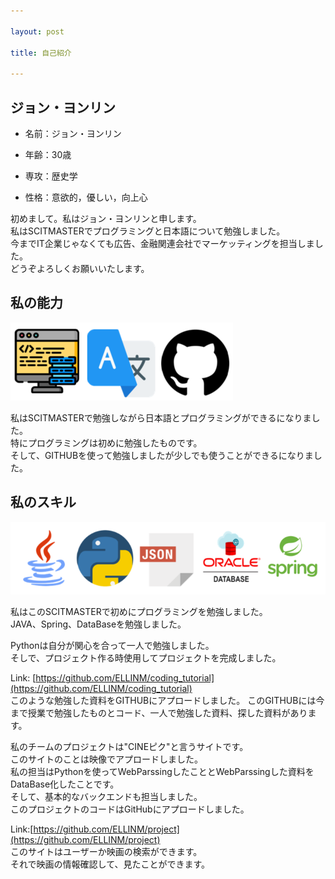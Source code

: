 ```yaml
---

layout: post

title: 自己紹介

---
```


ジョン・ヨンリン
-----
+ 名前：ジョン・ヨンリン

+ 年齢：30歳

+ 専攻：歴史学

+ 性格：意欲的，優しい，向上心

初めまして。私はジョン・ヨンリンと申します。   
私はSCITMASTERでプログラミングと日本語について勉強しました。    
今までIT企業じゃなくても広告、金融関連会社でマーケッティングを担当しました。    
どうぞよろしくお願いいたします。    


私の能力
-----
![Ability](/images/ability.PNG)

私はSCITMASTERで勉強しながら日本語とプログラミングができるになりました。     
特にプログラミングは初めに勉強したものです。     
そして、GITHUBを使って勉強しましたが少しでも使うことができるになりました。      


私のスキル
------
![Skill](/images/skill.PNG)

私はこのSCITMASTERで初めにプログラミングを勉強しました。     
JAVA、Spring、DataBaseを勉強しました。      

Pythonは自分が関心を合って一人で勉強しました。     
そしで、プロジェクト作る時使用してプロジェクトを完成しました。      



Link: [https://github.com/ELLINM/coding_tutorial](https://github.com/ELLINM/coding_tutorial)     
このような勉強した資料をGITHUBにアプロードしました。
このGITHUBには今まで授業で勉強したものとコード、一人で勉強した資料、探した資料があります。


私のチームのプロジェクトは"CINEピク"と言うサイトです。   
このサイトのことは映像でアプロードしました。   
私の担当はPythonを使ってWebParssingしたこととWebParssingした資料をDataBase化したことです。   
そして、基本的なバックエンドも担当しました。   
このプロジェクトのコードはGitHubにアプロードしました。    



Link:[https://github.com/ELLINM/project](https://github.com/ELLINM/project)     
このサイトはユーザーか映画の検索ができます。    
それで映画の情報確認して、見たことができます。    

